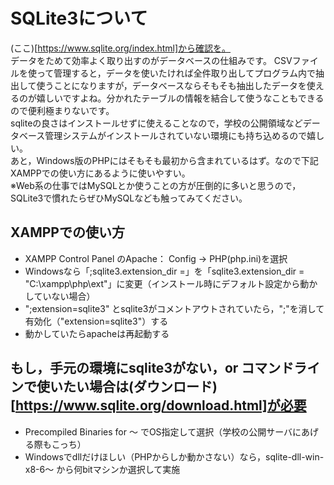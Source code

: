 # SQLite3について
(ここ)[https://www.sqlite.org/index.html]から確認を。  
データをためて効率よく取り出すのがデータベースの仕組みです。
CSVファイルを使って管理すると，データを使いたければ全件取り出してプログラム内で抽出して使うことになりますが，データベースならそもそも抽出したデータを使えるのが嬉しいですよね。分かれたテーブルの情報を結合して使うなこともできるので便利極まりないです。  
sqliteの良さはインストールせずに使えることなので，学校の公開領域などデータベース管理システムがインストールされていない環境にも持ち込めるので嬉しい。  
あと，Windows版のPHPにはそもそも最初から含まれているはず。なので下記XAMPPでの使い方にあるように使いやすい。  
※Web系の仕事ではMySQLとか使うことの方が圧倒的に多いと思うので，SQLite3で慣れたらぜひMySQLなども触ってみてください。

## XAMPPでの使い方
- XAMPP Control Panel のApache： Config ->  PHP(php.ini)を選択
- Windowsなら「;sqlite3.extension_dir =」を「sqlite3.extension_dir = "C:\xampp\php\ext"」に変更（インストール時にデフォルト設定から動かしていない場合）
- ";extension=sqlite3" とsqlite3がコメントアウトされていたら，";"を消して有効化（"extension=sqlite3"）する
- 動かしていたらapacheは再起動する

## もし，手元の環境にsqlite3がない，or コマンドラインで使いたい場合は(ダウンロード)[https://www.sqlite.org/download.html]が必要
- Precompiled Binaries for ～ でOS指定して選択（学校の公開サーバにあげる際もこっち）
- Windowsでdllだけほしい（PHPからしか動かさない）なら，sqlite-dll-win-x8-6～ から何bitマシンか選択して実施
